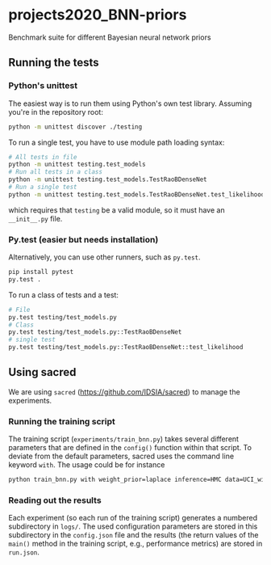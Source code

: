 # projects2020_BNN-priors
Benchmark suite for different Bayesian neural network priors

## Running the tests

### Python's unittest

The easiest way is to run them using Python's own test library. Assuming you're
in the repository root:

```sh
python -m unittest discover ./testing
```
To run a single test, you have to use module path loading syntax:

```sh
# All tests in file
python -m unittest testing.test_models
# Run all tests in a class
python -m unittest testing.test_models.TestRaoBDenseNet
# Run a single test
python -m unittest testing.test_models.TestRaoBDenseNet.test_likelihood
```
which requires that `testing` be a valid module, so it must have an `__init__.py` file.

### Py.test (easier but needs installation)

Alternatively, you can use other runners, such as `py.test`.

```sh
pip install pytest
py.test .
```

To run a class of tests and a test:
```sh
# File
py.test testing/test_models.py
# Class
py.test testing/test_models.py::TestRaoBDenseNet
# single test
py.test testing/test_models.py::TestRaoBDenseNet::test_likelihood
```

## Using sacred

We are using `sacred` (https://github.com/IDSIA/sacred) to manage the experiments.

### Running the training script

The training script (`experiments/train_bnn.py`) takes several different parameters that are defined in the `config()` function within that script. To deviate from the default parameters, sacred uses the command line keyword `with`.
The usage could be for instance

```sh
python train_bnn.py with weight_prior=laplace inference=HMC data=UCI_wine
```

### Reading out the results

Each experiment (so each run of the training script) generates a numbered subdirectory in `logs/`.
The used configuration parameters are stored in this subdirectory in the `config.json` file and the results (the return values of the `main()` method in the training script, e.g., performance metrics) are stored in `run.json`.
